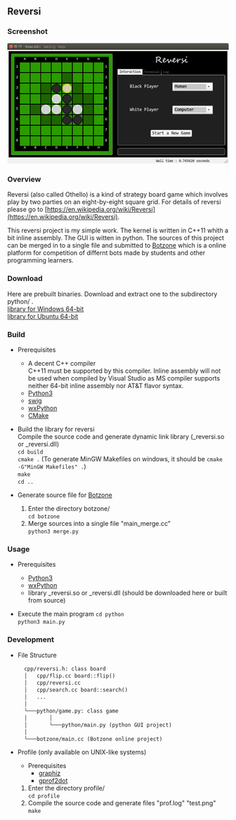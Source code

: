 ## Reversi

### Screenshot
![](./image/reversi.png)

### Overview
Reversi (also called Othello) is a kind of strategy board game which involves play by two parties on an eight-by-eight square grid. For details of reversi please go to [https://en.wikipedia.org/wiki/Reversi](https://en.wikipedia.org/wiki/Reversi).

This reversi project is my simple work. The kernel is written in C++11 whith a bit inline assembly. The GUI is witten in python. The sources of this project can be merged in to a single file and submitted to [Botzone](https://botzone.org) which is a online platform for competition of differnt bots made by students and other programming learners.

### Download
Here are prebuilt binaries. Download and extract one to the subdirectory python/ .  
	[library for Windows 64-bit](https://github.com/Nugnikoll/MyReversi/releases/download/untagged-20c3c432273701ae53ef/_reversi.pyd.zip)  
	[library for Ubuntu 64-bit](https://github.com/Nugnikoll/MyReversi/releases/download/untagged-20c3c432273701ae53ef/_reversi.so.gz)

### Build

- Prerequisites
	- A decent C++ compiler  
		C++11 must be supported by this compiler. Inline assembly will not be used when compiled by Visual Studio as MS compiler supports neither 64-bit inline assembly nor AT&T flavor syntax.
	- [Python3](https://www.python.org/)
	- [swig](http://swig.org/)
	- [wxPython](https://www.wxpython.org/)
	- [CMake](https://cmake.org/)

- Build the library for reversi  
	Compile the source code and generate dynamic link library (_reversi.so or _reversi.dll)  
	`cd build`  
	`cmake .` (To generate MinGW Makefiles on windows, it should be `cmake -G"MinGW Makefiles" .`)  
	`make`  
	`cd ..`  

- Generate source file for [Botzone](https://botzone.org)
	1. Enter the directory botzone/  
		`cd botzone`
	2. Merge sources into a single file "main_merge.cc"  
		`python3 merge.py`

### Usage
- Prerequisites
	- [Python3](https://www.python.org/)
	- [wxPython](https://www.wxpython.org/)
	- library _reversi.so or _reversi.dll (should be downloaded here or built from source)

- Execute the main program
	`cd python`  
	`python3 main.py` 

### Development

- File Structure  

		cpp/reversi.h: class board
		│	cpp/flip.cc board::flip()
		│	cpp/reversi.cc
		│	cpp/search.cc board::search()
		│	...
		│
		└───python/game.py: class game
		│		│
		│		└───python/main.py (python GUI project)
		│
		└───botzone/main.cc (Botzone online project)

- Profile (only available on UNIX-like systems)
	- Prerequisites
		- [graphiz](https://www.graphviz.org/)
		- [gprof2dot](https://github.com/jrfonseca/gprof2dot)

	1. Enter the directory profile/  
		`cd profile`
	2. Compile the source code and generate files "prof.log" "test.png"  
		`make`
